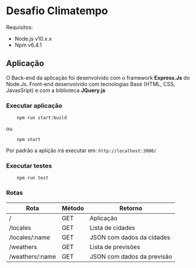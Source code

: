 # Desafio Climatempo

Requisitos:

- Node.js v10.x.x
- Npm v6.4.1

## Aplicação

O Back-end da aplicação foi desenvolvido com o framework **Express.Js** do Node.Js.
Front-end desenvolvido com tecnologias Base (HTML, CSS, JavasSript) e com a biblioteca **JQuery.js**

### Executar aplicação

```
    npm run start:build
```

ou

```
    npm start
```

Por padrão a aplição irá executar em: `http://localhost:3000/`

### Executar testes

```
    npm run test
```

### Rotas

| Rota                        | Método     | Retorno                          |
| --------------------------- | ---------- | -------------------------------- |
| /                           | GET        | Aplicação                        |
| /locales                    | GET        | Lista de cidades                 |
| /locales/:name              | GET        | JSON com dados da cidades        |
| /weathers                   | GET        | Lista de previsões               |
| /weathers/:name             | GET        | JSON com dados da previsão       |
